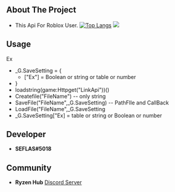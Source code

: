 ## About The Project
* This Api For Roblox User.
[![Top Langs](https://github-readme-stats.vercel.app/api/top-langs/?username=SEFLAS&layout=compact&theme=vision-friendly-dark)](https://github.com/anuraghazra/github-readme-stats)
![](https://cdn.discordapp.com/attachments/975219114937311265/996751893432909885/R.png)
## Usage
Ex 
- _G.SaveSetting = {
  - ["Ex"] = Boolean or string or table or number
- }
- loadstring(game:Httpget("LinkApi"))()
- Createfile("FileName") -- only string
- SaveFile("FileName",_G.SaveSetting) -- PathFIle and CallBack
- LoadFile("FileName",_G.SaveSetting
- _G.SaveSetting["Ex] = table or string or Boolean or number

## Developer
- **SEFLAS#5018**
## Community
- **Ryzen Hub** [Discord Server](https://discord.gg/nCRxx5czEh)

